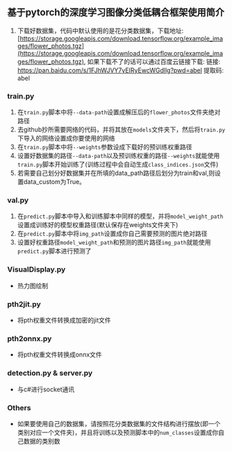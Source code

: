 ## 基于pytorch的深度学习图像分类低耦合框架使用简介
1. 下载好数据集，代码中默认使用的是花分类数据集，下载地址: [https://storage.googleapis.com/download.tensorflow.org/example_images/flower_photos.tgz](https://storage.googleapis.com/download.tensorflow.org/example_images/flower_photos.tgz),
如果下载不了的话可以通过百度云链接下载: 链接: https://pan.baidu.com/s/1FJhWJVY7yEIRyEwcWGdllg?pwd=abel 提取码: abel 
### train.py
1. 在`train.py`脚本中将`--data-path`设置成解压后的`flower_photos`文件夹绝对路径
2. 去github抄所需要网络的代码，并将其放在`models`文件夹下，然后将`train.py`下导入的网络设置成你要使用的网络
3. 在`train.py`脚本中将`--weights`参数设成下载好的预训练权重路径
4. 设置好数据集的路径`--data-path`以及预训练权重的路径`--weights`就能使用`train.py`脚本开始训练了(训练过程中会自动生成`class_indices.json`文件)
5. 若需要自己划分好数据集并在所填的data_path路径后划分为train和val,则设置data_custom为True。
### val.py
1. 在`predict.py`脚本中导入和训练脚本中同样的模型，并将`model_weight_path`设置成训练好的模型权重路径(默认保存在weights文件夹下)
2. 在`predict.py`脚本中将`img_path`设置成你自己需要预测的图片绝对路径
3. 设置好权重路径`model_weight_path`和预测的图片路径`img_path`就能使用`predict.py`脚本进行预测了
### VisualDisplay.py
+ 热力图绘制
### pth2jit.py
+ 将pth权重文件转换成加密的jit文件
### pth2onnx.py
+ 将pth权重文件转换成onnx文件
### detection.py & server.py
+ 与c#进行socket通讯
### Others
+ 如果要使用自己的数据集，请按照花分类数据集的文件结构进行摆放(即一个类别对应一个文件夹)，并且将训练以及预测脚本中的`num_classes`设置成你自己数据的类别数
